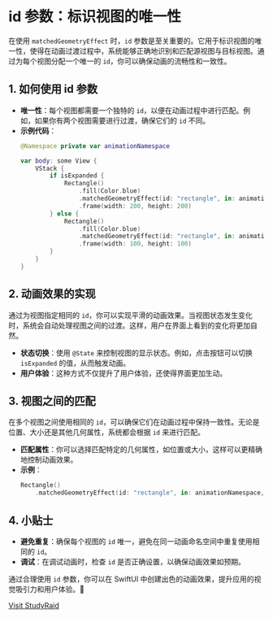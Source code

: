 ﻿# id 参数：标识视图的唯一性

在使用 `matchedGeometryEffect` 时，`id` 参数是至关重要的。它用于标识视图的唯一性，使得在动画过渡过程中，系统能够正确地识别和匹配源视图与目标视图。通过为每个视图分配一个唯一的 `id`，你可以确保动画的流畅性和一致性。

## 1. 如何使用 id 参数

- **唯一性**：每个视图都需要一个独特的 `id`，以便在动画过程中进行匹配。例如，如果你有两个视图需要进行过渡，确保它们的 `id` 不同。
- **示例代码**：
  ```swift
  @Namespace private var animationNamespace

  var body: some View {
      VStack {
          if isExpanded {
              Rectangle()
                  .fill(Color.blue)
                  .matchedGeometryEffect(id: "rectangle", in: animationNamespace)
                  .frame(width: 200, height: 200)
          } else {
              Rectangle()
                  .fill(Color.blue)
                  .matchedGeometryEffect(id: "rectangle", in: animationNamespace)
                  .frame(width: 100, height: 100)
          }
      }
  }
  ```

## 2. 动画效果的实现

通过为视图指定相同的 `id`，你可以实现平滑的动画效果。当视图状态发生变化时，系统会自动处理视图之间的过渡。这样，用户在界面上看到的变化将更加自然。

- **状态切换**：使用 `@State` 来控制视图的显示状态。例如，点击按钮可以切换 `isExpanded` 的值，从而触发动画。
- **用户体验**：这种方式不仅提升了用户体验，还使得界面更加生动。

## 3. 视图之间的匹配

在多个视图之间使用相同的 `id`，可以确保它们在动画过程中保持一致性。无论是位置、大小还是其他几何属性，系统都会根据 `id` 来进行匹配。

- **匹配属性**：你可以选择匹配特定的几何属性，如位置或大小，这样可以更精确地控制动画效果。
- **示例**：
  ```swift
  Rectangle()
      .matchedGeometryEffect(id: "rectangle", in: animationNamespace, properties: .frame)
  ```

## 4. 小贴士

- **避免重复**：确保每个视图的 `id` 唯一，避免在同一动画命名空间中重复使用相同的 `id`。
- **调试**：在调试动画时，检查 `id` 是否正确设置，以确保动画效果如预期。

通过合理使用 `id` 参数，你可以在 SwiftUI 中创建出色的动画效果，提升应用的视觉吸引力和用户体验。🎉

[Visit StudyRaid](https://app.studyraid.com/en/read/30594/1318623/id)
